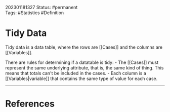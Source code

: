 202301181327
Status: #permanent  
Tags: #Statistics #Definition 

# Tidy Data
Tidy data is a data table, where the rows are [[Cases]] and the columns are [[Variables]].

There are rules for determining if a datatable is tidy:
    - The [[Cases]] must represent the same underlying attribute, that is, the same kind of thing. This means that totals can't be included in the cases.
    - Each column is a [[Variables|variable]] that contains the same type of value for each case.




---
# References